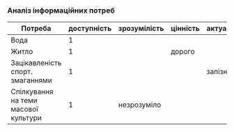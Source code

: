 ### Аналіз інформаційних потреб

| Потреба                                | доступність | зрозумілість | цінність | актуальність |
|----------------------------------------|---          |---           |---       |---           |
| Вода                                   | 1           |              |          |              |
| Житло                                  | 1           |              | дорого   |              |
| Зацікавленість спорт. змаганнями       | 1           |              |          |запізно       |
| Cпілкування на теми масової культури   | 1           | незрозуміло  |          |              |
